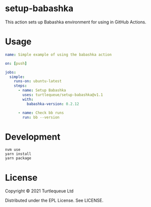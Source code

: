 # setup-babashka

This action sets up Babashka environment for using in GitHub Actions.

# Usage

```yaml
name: Simple example of using the babashka action

on: [push]

jobs:
  simple:
    runs-on: ubuntu-latest
    steps:
      - name: Setup Babashka
        uses: turtlequeue/setup-babashka@v1.1
        with:
          babashka-version: 0.2.12

      - name: Check bb runs
        run: bb --version
```

# Development

```
nvm use
yarn install
yarn package
```

# License
Copyright © 2021 Turtlequeue Ltd

Distributed under the EPL License. See LICENSE.
